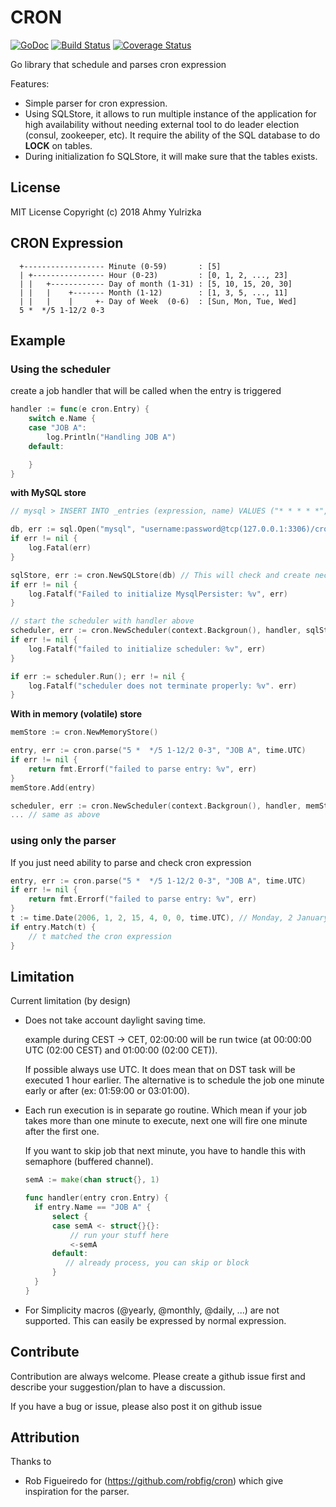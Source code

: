 # CRON
[![GoDoc](http://godoc.org/github.com/yulrizka/cron?status.png)](http://godoc.org/github.com/yulrizka/cron) 
[![Build Status](https://travis-ci.org/yulrizka/cron.svg?branch=master)](https://travis-ci.org/yulrizka/cron) 
[![Coverage Status](https://coveralls.io/repos/github/yulrizka/cron/badge.svg?branch=master)](https://coveralls.io/github/yulrizka/cron?branch=master)

Go library that schedule and parses cron expression

Features:
* Simple parser for cron expression.
* Using SQLStore, it allows to run multiple instance of the application for high availability without needing
  external tool to do leader election (consul, zookeeper, etc).
  It require the ability of the SQL database to do **LOCK** on tables.
* During initialization fo SQLStore, it will make sure that the tables exists.

## License
MIT License Copyright (c) 2018 Ahmy Yulrizka

## CRON Expression
```
  +------------------ Minute (0-59)       : [5]
  | +---------------- Hour (0-23)         : [0, 1, 2, ..., 23]
  | |   +------------ Day of month (1-31) : [5, 10, 15, 20, 30]
  | |   |    +------- Month (1-12)        : [1, 3, 5, ..., 11]
  | |   |    |     +- Day of Week  (0-6)  : [Sun, Mon, Tue, Wed]
  5 *  */5 1-12/2 0-3
```

## Example
### Using the scheduler
create a job handler that will be called when the entry is triggered
```go
handler := func(e cron.Entry) {
    switch e.Name {
    case "JOB A":
        log.Println("Handling JOB A")
    default:

    }
}

```

**with MySQL store**
```go
// mysql > INSERT INTO _entries (expression, name) VALUES ("* * * * *", "JOB A")

db, err := sql.Open("mysql", "username:password@tcp(127.0.0.1:3306)/cron")
if err != nil {
    log.Fatal(err)
}

sqlStore, err := cron.NewSQLStore(db) // This will check and create necessary table if not exists
if err != nil {
    log.Fatalf("Failed to initialize MysqlPersister: %v", err)
}

// start the scheduler with handler above
scheduler, err := cron.NewScheduler(context.Backgroun(), handler, sqlStore)
if err != nil {
    log.Fatalf("failed to initialize scheduler: %v", err)
}

if err := scheduler.Run(); err != nil {
    log.Fatalf("scheduler does not terminate properly: %v". err)
}
```

**With in memory (volatile) store**
```go
memStore := cron.NewMemoryStore()

entry, err := cron.parse("5 *  */5 1-12/2 0-3", "JOB A", time.UTC)
if err != nil {
    return fmt.Errorf("failed to parse entry: %v", err)
}
memStore.Add(entry)

scheduler, err := cron.NewScheduler(context.Backgroun(), handler, memStore)
... // same as above
```

### using only the parser
If you just need ability to parse and check cron expression
```go
entry, err := cron.parse("5 *  */5 1-12/2 0-3", "JOB A", time.UTC)
if err != nil {
    return fmt.Errorf("failed to parse entry: %v", err)
}
t := time.Date(2006, 1, 2, 15, 4, 0, 0, time.UTC), // Monday, 2 January 2006 15:04:00 UTC
if entry.Match(t) {
    // t matched the cron expression
}
```

## Limitation
Current limitation (by design)

* Does not take account daylight saving time.

  example during CEST -> CET, 02:00:00 will be run twice (at 00:00:00 UTC (02:00 CEST) and 01:00:00 (02:00 CET)).

  If possible always use UTC. It does mean that on DST task will be executed 1 hour earlier. The alternative
  is to schedule the job one minute early or after (ex: 01:59:00 or 03:01:00).

* Each run execution is in separate go routine. Which mean if your job takes more than one minute to execute,
  next one will fire one minute after the first one.

  If you want to skip job that next minute, you have to
  handle this with semaphore (buffered channel).

  ```go
  semA := make(chan struct{}, 1)

  func handler(entry cron.Entry) {
    if entry.Name == "JOB A" {
        select {
        case semA <- struct{}{}:
            // run your stuff here
            <-semA
        default:
           // already process, you can skip or block
        }
    }
  }
  ```

* For Simplicity  macros (@yearly, @monthly, @daily, ...) are not supported. This can easily be expressed by normal
  expression.

## Contribute
Contribution are always welcome. Please create a github issue first and describe your suggestion/plan to have a discussion.

If you have a bug or issue, please also post it on github issue

## Attribution
Thanks to
* Rob Figueiredo for (https://github.com/robfig/cron) which give inspiration for the parser.
